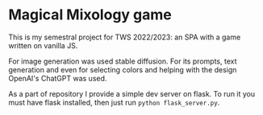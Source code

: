 # Magical Mixology game

This is my semestral project for TWS 2022/2023:
an SPA with a game written on vanilla JS.

For image generation was used stable diffusion.
For its prompts, text generation and even for selecting colors and helping with the design OpenAI's ChatGPT was used.

As a part of repository I provide a simple dev server on flask.
To run it you must have flask installed, then just run `python flask_server.py`.
